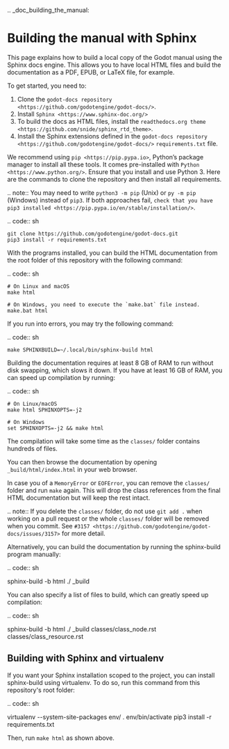 .. _doc_building_the_manual:

Building the manual with Sphinx
===============================

This page explains how to build a local copy of the Godot manual using the
Sphinx docs engine. This allows you to have local HTML files and build the
documentation as a PDF, EPUB, or LaTeX file, for example.

To get started, you need to:

1. Clone the `godot-docs repository <https://github.com/godotengine/godot-docs/>`.
2. Install `Sphinx <https://www.sphinx-doc.org/>`
3. To build the docs as HTML files, install the `readthedocs.org theme
   <https://github.com/snide/sphinx_rtd_theme>`.
4. Install the Sphinx extensions defined in the `godot-docs repository
   <https://github.com/godotengine/godot-docs/>` `requirements.txt` file.

We recommend using `pip <https://pip.pypa.io>`, Python’s package manager to
install all these tools. It comes pre-installed with `Python
<https://www.python.org/>`. Ensure that you install and use Python 3. Here are
the commands to clone the repository and then install all requirements.

.. note:: You may need to write `python3 -m pip` (Unix) or  `py -m pip` (Windows) instead of `pip3`.
          If both approaches fail, `check that you have pip3 installed <https://pip.pypa.io/en/stable/installation/>`.

.. code:: sh

    git clone https://github.com/godotengine/godot-docs.git
    pip3 install -r requirements.txt


With the programs installed, you can build the HTML documentation from the root
folder of this repository with the following command:

.. code:: sh

    # On Linux and macOS
    make html

    # On Windows, you need to execute the `make.bat` file instead.
    make.bat html

If you run into errors, you may try the following command:

.. code:: sh

    make SPHINXBUILD=~/.local/bin/sphinx-build html

Building the documentation requires at least 8 GB of RAM to run without disk
swapping, which slows it down. If you have at least 16 GB of RAM, you can speed
up compilation by running:

.. code:: sh

    # On Linux/macOS
    make html SPHINXOPTS=-j2

    # On Windows
    set SPHINXOPTS=-j2 && make html

The compilation will take some time as the `classes/` folder contains hundreds
of files.

You can then browse the documentation by opening `_build/html/index.html` in
your web browser.

In case you of a `MemoryError` or `EOFError`, you can remove the
`classes/` folder and run `make` again. This will drop the class references
from the final HTML documentation but will keep the rest intact.

.. note:: If you delete the `classes/` folder, do not use `git add .` when
          working on a pull request or the whole `classes/` folder will be
          removed when you commit. See `#3157
          <https://github.com/godotengine/godot-docs/issues/3157>` for more
          detail.

Alternatively, you can build the documentation by running the sphinx-build
program manually:

.. code:: sh

   sphinx-build -b html ./ _build

You can also specify a list of files to build, which can greatly speed up compilation:

.. code:: sh

  sphinx-build -b html ./ _build classes/class_node.rst classes/class_resource.rst

Building with Sphinx and virtualenv
-----------------------------------

If you want your Sphinx installation scoped to the project, you can install
sphinx-build using virtualenv. To do so, run this command from this repository's
root folder:

.. code:: sh

   virtualenv --system-site-packages env/
   . env/bin/activate
   pip3 install -r requirements.txt

Then, run `make html` as shown above.

